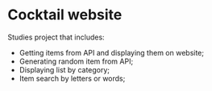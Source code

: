 # Cocktail website

Studies project that includes:
- Getting items from API and displaying them on website;
- Generating random item from API;
- Displaying list by category;
- Item search by letters or words;
